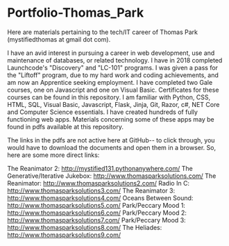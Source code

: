 # Portfolio-Thomas_Park
Here are materials pertaining to the tech/IT career of Thomas Park (mystifiedthomas at gmail dot com).

I have an avid interest in pursuing a career in web development, use and maintenance of databases, or related technology. I have in 2018 completed Launchcode's "Discovery" and "LC-101" programs. I was given a pass for the "Liftoff" program, due to my hard work and coding achievements, and am now an Apprentice seeking employment. I have completed two Gale courses, one on Javascript and one on Visual Basic. Certificates for these courses can be found in this repository. I am familiar with Python, CSS, HTML, SQL, Visual Basic, Javascript, Flask, Jinja, Git, Razor, c#, NET Core and Computer Science essentials. I have created hundreds of fully functioning web apps. Materials concerning some of these apps may be found in pdfs available at this repository.

The links in the pdfs are not active here at GitHub-- to click through, you would have to download the documents and open them in a browser. So, here are some more direct links:

The Reanimator 2: http://mystified131.pythonanywhere.com/
The Generative/Iterative Jukebox: http://www.thomasparksolutions.com/
The Reanimator: http://www.thomasparksolutions2.com/
Radio In C: http://www.thomasparksolutions3.com/
The Reanimator 3: http://www.thomasparksolutions4.com/
Oceans Between Sound: http://www.thomasparksolutions5.com/
Park/Peccary Mood 1: http://www.thomasparksolutions6.com/
Park/Peccary Mood 2: http://www.thomasparksolutions7.com/
Park/Peccary Mood 3: http://www.thomasparksolutions8.com/
The Heliades: http://www.thomasparksolutions9.com/

